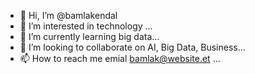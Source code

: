 - 👋 Hi, I’m @bamlakendal
- 👀 I’m interested in technology ...
- 🌱 I’m currently learning big data...
- 💞️ I’m looking to collaborate on AI, Big Data, Business...
- 📫 How to reach me emial  bamlak@website.et ...

<!---
habeshahome/habeshahome is a ✨ special ✨ repository because its `README.md` (this file) appears on your GitHub profile.
You can click the Preview link to take a look at your changes.
--->
